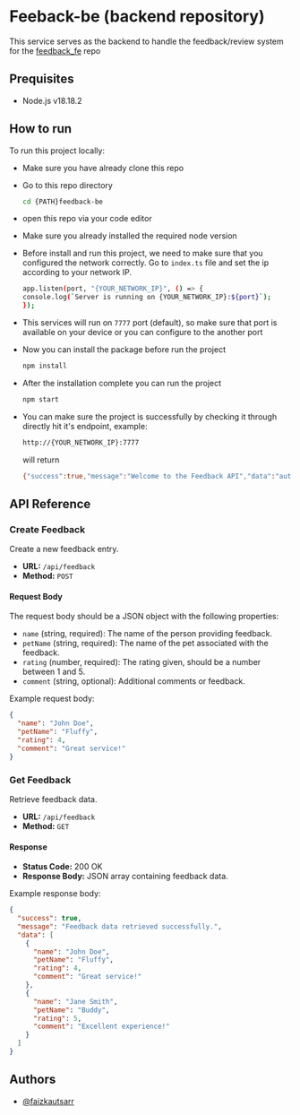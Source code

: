 # Feeback-be (backend repository)

This service serves as the backend to handle the feedback/review system for the [feedback_fe](https://github.com/faizkautsarr/feedback_fe) repo

## Prequisites

- Node.js v18.18.2

## How to run

To run this project locally:

- Make sure you have already clone this repo

- Go to this repo directory

  ```bash
  cd {PATH}feedback-be
  ```

- open this repo via your code editor

- Make sure you already installed the required node version

- Before install and run this project, we need to make sure that you configured the network correctly. Go to `index.ts` file and set the ip according to your network IP.

  ```bash
  app.listen(port, "{YOUR_NETWORK_IP}", () => {
  console.log(`Server is running on {YOUR_NETWORK_IP}:${port}`);
  });
  ```

- This services will run on `7777` port (default), so make sure that port is available on your device or you can configure to the another port

- Now you can install the package before run the project

  ```bash
  npm install
  ```

- After the installation complete you can run the project

  ```bash
  npm start
  ```

- You can make sure the project is successfully by checking it through directly hit it's endpoint, example:

  ```bash
  http://{YOUR_NETWORK_IP}:7777

  ```

  will return

  ```bash
  {"success":true,"message":"Welcome to the Feedback API","data":"author, faiz k."}

  ```

## API Reference

### Create Feedback

Create a new feedback entry.

- **URL:** `/api/feedback`
- **Method:** `POST`

#### Request Body

The request body should be a JSON object with the following properties:

- `name` (string, required): The name of the person providing feedback.
- `petName` (string, required): The name of the pet associated with the feedback.
- `rating` (number, required): The rating given, should be a number between 1 and 5.
- `comment` (string, optional): Additional comments or feedback.

Example request body:

```json
{
  "name": "John Doe",
  "petName": "Fluffy",
  "rating": 4,
  "comment": "Great service!"
}
```

### Get Feedback

Retrieve feedback data.

- **URL:** `/api/feedback`
- **Method:** `GET`

#### Response

- **Status Code:** 200 OK
- **Response Body:** JSON array containing feedback data.

Example response body:

```json
{
  "success": true,
  "message": "Feedback data retrieved successfully.",
  "data": [
    {
      "name": "John Doe",
      "petName": "Fluffy",
      "rating": 4,
      "comment": "Great service!"
    },
    {
      "name": "Jane Smith",
      "petName": "Buddy",
      "rating": 5,
      "comment": "Excellent experience!"
    }
  ]
}
```

## Authors

- [@faizkautsarr](https://www.github.com/faizkautsarr)
